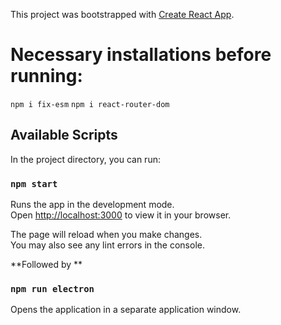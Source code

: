 This project was bootstrapped with [Create React App](https://github.com/facebook/create-react-app).

# Necessary installations before running:
`npm i fix-esm`
`npm i react-router-dom`

## Available Scripts

In the project directory, you can run:

### `npm start`

Runs the app in the development mode.\
Open [http://localhost:3000](http://localhost:3000) to view it in your browser.

The page will reload when you make changes.\
You may also see any lint errors in the console.

**Followed by **
### `npm run electron` 

Opens the application in a separate application window.
